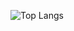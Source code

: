 ![Top Langs](https://github-readme-stats.vercel.app/api/top-langs/?username=CmdLari&hide=html&theme=tokyonight)
